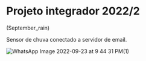 # Projeto integrador 2022/2 
(September_rain)

Sensor de chuva conectado a servidor de email.
 
 
![WhatsApp Image 2022-09-23 at 9 44 31 PM(1)](https://user-images.githubusercontent.com/94939071/192075866-2b50fbbf-e51a-4037-b833-9c0f5bf8792f.jpeg)
